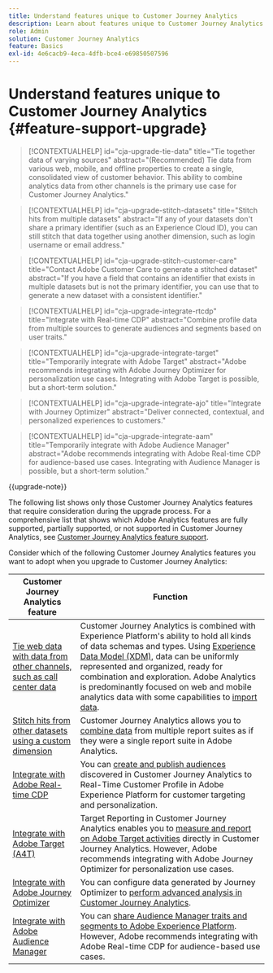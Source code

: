 ```yaml
---
title: Understand features unique to Customer Journey Analytics
description: Learn about features unique to Customer Journey Analytics
role: Admin
solution: Customer Journey Analytics
feature: Basics
exl-id: 4e6cacb9-4eca-4dfb-bce4-e69850507596
---
```

# Understand features unique to Customer Journey Analytics {#feature-support-upgrade}

<!-- markdownlint-disable MD034 -->

>[!CONTEXTUALHELP]
>id="cja-upgrade-tie-data"
>title="Tie together data of varying sources"
>abstract="(Recommended) Tie data from various web, mobile, and offline properties to create a single, consolidated view of customer behavior. This ability to combine analytics data from other channels is the primary use case for Customer Journey Analytics."

<!-- markdownlint-enable MD034 -->

<!-- markdownlint-disable MD034 -->

>[!CONTEXTUALHELP]
>id="cja-upgrade-stitch-datasets"
>title="Stitch hits from multiple datasets"
>abstract="If any of your datasets don't share a primary identifier (such as an Experience Cloud ID), you can still stitch that data together using another dimension, such as login username or email address."

<!-- markdownlint-enable MD034 -->

<!-- markdownlint-disable MD034 -->

>[!CONTEXTUALHELP]
>id="cja-upgrade-stitch-customer-care"
>title="Contact Adobe Customer Care to generate a stitched dataset"
>abstract="If you have a field that contains an identifier that exists in multiple datasets but is not the primary identifier, you can use that to generate a new dataset with a consistent identifier."

<!-- markdownlint-enable MD034 -->

<!-- markdownlint-disable MD034 -->

>[!CONTEXTUALHELP]
>id="cja-upgrade-integrate-rtcdp"
>title="Integrate with Real-time CDP"
>abstract="Combine profile data from multiple sources to generate audiences and segments based on user traits."

<!-- markdownlint-enable MD034 -->

<!-- markdownlint-disable MD034 -->

>[!CONTEXTUALHELP]
>id="cja-upgrade-integrate-target"
>title="Temporarily integrate with Adobe Target"
>abstract="Adobe recommends integrating with Adobe Journey Optimizer for personalization use cases. Integrating with Adobe Target is possible, but a short-term solution."

<!-- markdownlint-enable MD034 -->

<!-- markdownlint-disable MD034 -->

>[!CONTEXTUALHELP]
>id="cja-upgrade-integrate-ajo"
>title="Integrate with Journey Optimizer"
>abstract="Deliver connected, contextual, and personalized experiences to customers."

<!-- markdownlint-enable MD034 -->

<!-- markdownlint-disable MD034 -->

>[!CONTEXTUALHELP]
>id="cja-upgrade-integrate-aam"
>title="Temporarily integrate with Adobe Audience Manager"
>abstract="Adobe recommends integrating with Adobe Real-time CDP for audience-based use cases. Integrating with Audience Manager is possible, but a short-term solution."

<!-- markdownlint-enable MD034 -->

{{upgrade-note}} 

The following list shows only those Customer Journey Analytics features that require consideration during the upgrade process. For a comprehensive list that shows which Adobe Analytics features are fully supported, partially supported, or not supported in Customer Journey Analytics, see [Customer Journey Analytics feature support](/help/getting-started/aa-vs-cja/cja-aa.md).

Consider which of the following Customer Journey Analytics features you want to adopt when you upgrade to Customer Journey Analytics:

| Customer Journey Analytics feature | Function | 
|---------|----------|
| [Tie web data with data from other channels, such as call center data](https://experienceleague.adobe.com/en/docs/analytics-platform/using/cja-usecases/cross-channel/cross-channel) | Customer Journey Analytics is combined with Experience Platform's ability to hold all kinds of data schemas and types. Using [Experience Data Model (XDM)](https://experienceleague.adobe.com/docs/experience-platform/xdm/home.html), data can be uniformly represented and organized, ready for combination and exploration. Adobe Analytics is predominantly focused on web and mobile analytics data with some capabilities to [import data](https://experienceleague.adobe.com/docs/analytics/import/home.html). | 
| [Stitch hits from other datasets using a custom dimension](https://experienceleague.adobe.com/en/docs/analytics-platform/using/stitching/overview) | Customer Journey Analytics allows you to [combine data](/help/connections/combined-dataset.md) from multiple report suites as if they were a single report suite in Adobe Analytics. | 
| [Integrate with Adobe Real-time CDP](/help/components/audiences/audiences-overview.md) | You can [create and publish audiences](/help/components/audiences/audiences-overview.md) discovered in Customer Journey Analytics to Real-Time Customer Profile in Adobe Experience Platform for customer targeting and personalization. | 
| [Integrate with Adobe Target (A4T)](/help/integrations/at.md) | Target Reporting in Customer Journey Analytics enables you to [measure and report on Adobe Target activities](/help/integrations/at.md) directly in Customer Journey Analytics. However, Adobe recommends integrating with Adobe Journey Optimizer for personalization use cases.  | 
| [Integrate with Adobe Journey Optimizer](/help/integrations/ajo.md) | You can configure data generated by Journey Optimizer to [perform advanced analysis in Customer Journey Analytics](/help/integrations/ajo.md).  | 
| [Integrate with Adobe Audience Manager](https://experienceleague.adobe.com/en/docs/audience-manager/user-guide/implementation-integration-guides/integration-experience-platform/aam-aep-audience-sharing) | You can [share Audience Manager traits and segments to Adobe Experience Platform](https://experienceleague.adobe.com/en/docs/audience-manager/user-guide/implementation-integration-guides/integration-experience-platform/aam-aep-audience-sharing). However, Adobe recommends integrating with Adobe Real-time CDP for audience-based use cases.  |
